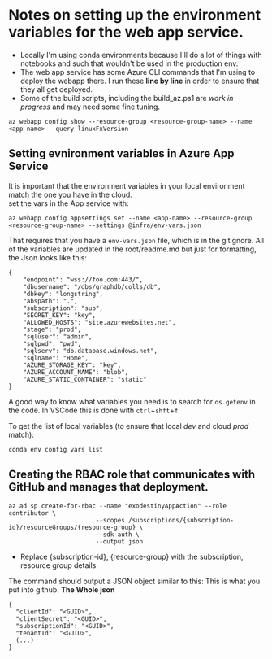 # Notes on setting up the environment variables for the web app service. 
* Locally I'm using conda environments because I'll do a lot of things with notebooks and such that wouldn't be used in the production env. 
* The web app service has some Azure CLI commands that I'm using to deploy the webapp there. I run these **line by line** in order to ensure that they all get deployed.
* Some of the build scripts, including the build_az.ps1 are _work in progress_ and may need some fine tuning. 

```
az webapp config show --resource-group <resource-group-name> --name <app-name> --query linuxFxVersion
```

## Setting evnironment variables in Azure App Service
It is important that the environment variables in your local environment match the one you have in the cloud.  
set the vars in the App service with:
```
az webapp config appsettings set --name <app-name> --resource-group <resource-group-name> --settings @infra/env-vars.json
```
That requires that you have a `env-vars.json` file, which is in the gitignore. All of the variables are updated in the root/readme.md but just for formatting, the Json looks like this:
```
{
    "endpoint": "wss://foo.com:443/",
    "dbusername": "/dbs/graphdb/colls/db",
    "dbkey": "longstring",
    "abspath": ".",
    "subscription": "sub",
    "SECRET_KEY": "key",
    "ALLOWED_HOSTS": "site.azurewebsites.net",
    "stage": "prod",
    "sqluser": "admin",
    "sqlpwd": "pwd",
    "sqlserv": "db.database.windows.net",
    "sqlname": "Home",
    "AZURE_STORAGE_KEY": "key",
    "AZURE_ACCOUNT_NAME": "blob",
    "AZURE_STATIC_CONTAINER": "static"
}
```
A good way to know what variables you need is to search for `os.getenv` in the code. In VSCode this is done with `ctrl`+`shft`+`f`

To get the list of local variables (to ensure that local _dev_ and cloud _prod_ match):
```
conda env config vars list
```


## Creating the RBAC role that communicates with GitHub and manages that deployment. 
```
az ad sp create-for-rbac --name "exodestinyAppAction" --role contributor \
                        --scopes /subscriptions/{subscription-id}/resourceGroups/{resource-group} \
                        --sdk-auth \
                        --output json
```
* Replace {subscription-id}, {resource-group} with the subscription, resource group details

The command should output a JSON object similar to this:
This is what you put into github. **The Whole json**
```
{
  "clientId": "<GUID>",
  "clientSecret": "<GUID>",
  "subscriptionId": "<GUID>",
  "tenantId": "<GUID>",
  (...)
}
```
